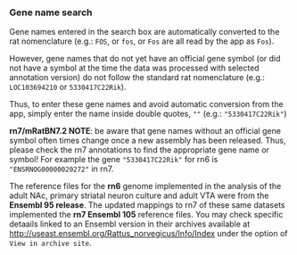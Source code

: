 ### Gene name search

Gene names entered in the search box are automatically converted to the rat nomenclature (e.g.: `FOS`, or `fos`, or `Fos` are all read by the app as `Fos`).

However, gene names that do not yet have an official gene symbol (or did not have a symbol at the time the data was processed with selected annotation version) do not follow the standard rat nomenclature (e.g.: `LOC103694210` or `5330417C22Rik`).

Thus, to enter these gene names and avoid automatic conversion from the app, simply enter the name inside double quotes, `""` (e.g.: `"5330417C22Rik"`)

__rn7/mRatBN7.2 NOTE__: be aware that gene names without an official gene symbol often times change once a new assembly has been released. Thus, please check the rn7 annotations to find the appropriate gene name or symbol! For example the gene `"5330417C22Rik"` for rn6 is `"ENSRNOG00000020272"` in rn7.

The reference files for the __rn6__ genome implemented in the analysis of the adult NAc, primary striatal neuron culture and adult VTA were from the __Ensembl 95 release__. The updated mappings to rn7 of these same datasets implemented the __rn7 Ensembl 105__ reference files. You may check specific detaails linked to an Ensembl version in their archives available at <http://useast.ensembl.org/Rattus_norvegicus/Info/Index> under the option of `View in archive site`.